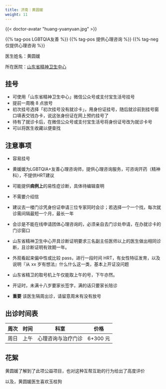 ```yaml
---
title: 济南｜黄圆媛
weight: 11
---
```


{{< doctor-avatar "huang-yuanyuan.jpg" >}}

{{% tag-pos LGBTQIA友善 %}} {{% tag-pos 提供心理咨询 %}} {{% tag-neg 仅提供心理咨询 %}}

医生姓名：黄圆媛

所在医院：[山东省精神卫生中心](https://amap.com/place/B0FFM4NU1Y)

## 挂号

- 可使用「山东省精神卫生中心」微信公众号或支付宝生活号挂号
- 提前一周晚 8 点放号
- 初次挂号选择「初次挂号没有就诊卡」，用身份证挂号，随后就诊前到挂号窗口填表交钱办卡，说这张身份证在网上预约挂号了
- 待有了就诊卡后，在微信公众号或支付宝生活号将身份证号改为就诊卡号
- 可以将医生收藏以便查找

## 注意事项

- 容易挂号
- 黄媛媛为LGBTQIA+友善心理咨询师，提供心理咨询服务，可咨询开药（精神科），不提供HRT建议
- 可能提供**病例上**的易性症诊断，具体待编辑查明

- 不需要介绍信
- 建议去一楼门诊凭身份证申请三位专家同时会诊；若选择一个一个找，每次就诊需间隔最短一个月，最长一年
- 会诊是不能在线申请团体心理咨询的，必须亲自去门诊处申请，在办就诊卡的门诊窗口
- 山东省精神卫生中心开具诊断证明要求三名副主任医师以上的医生做出相同诊断，且诊断证明有效期一年。
- 外观看起来偏中性或比较 pass，进行一段时间 HRT，有女性特征发育，以及说明『从 xx 岁有想法』什么什么这一类，基本上开证没问题
- 山东省精卫的取号机上午仅能取上午的号，下午亦然。
- 开证时，未满十八岁要家长签字，满的话只要家长陪诊
- **重要** 该医生隔周出诊，请留意周末有没有放号


## 出诊时间表

| 周次 | 时间 | 科室 | 价格 |
| :---: | :---: | :---: | :---: |
| 周日 | 上午 | 心理咨询与治疗门诊 | 6+300 元 |

## 花絮

黄圆媛了解到了此项公益项目，也对这种互帮互助的行为给出了高度评价

以及，黄圆媛医生喜欢玉桂狗
